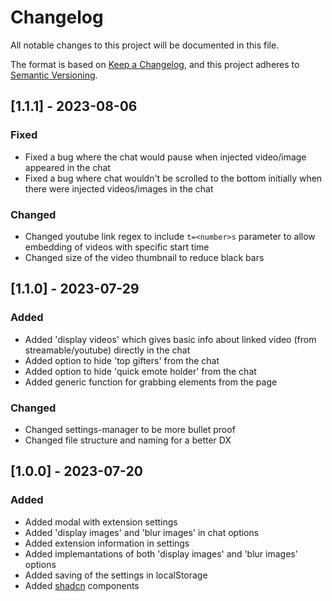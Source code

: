 # Changelog

All notable changes to this project will be documented in this file.

The format is based on [Keep a Changelog](https://keepachangelog.com/en/1.0.0/),
and this project adheres to [Semantic Versioning](https://semver.org/spec/v2.0.0.html).

## [1.1.1] - 2023-08-06

### Fixed

- Fixed a bug where the chat would pause when injected video/image appeared in the chat
- Fixed a bug where chat wouldn't be scrolled to the bottom initially when there were injected videos/images in the chat

### Changed

- Changed youtube link regex to include `t=<number>s` parameter to allow embedding of videos with specific start time
- Changed size of the video thumbnail to reduce black bars

## [1.1.0] - 2023-07-29

### Added

- Added 'display videos' which gives basic info about linked video (from streamable/youtube) directly in the chat
- Added option to hide 'top gifters' from the chat
- Added option to hide 'quick emote holder' from the chat
- Added generic function for grabbing elements from the page

### Changed

- Changed settings-manager to be more bullet proof
- Changed file structure and naming for a better DX

## [1.0.0] - 2023-07-20

### Added

- Added modal with extension settings
- Added 'display images' and 'blur images' in chat options
- Added extension information in settings
- Added implemantations of both 'display images' and 'blur images' options
- Added saving of the settings in localStorage
- Added [shadcn](https://ui.shadcn.com/docs) components
